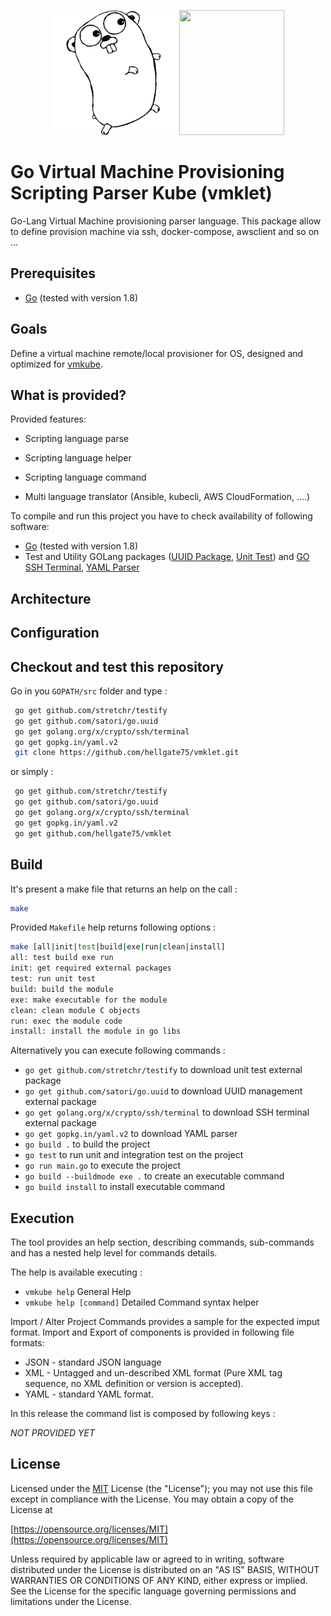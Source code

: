 <p align="center" style="width: 100%"><img width="200" height="200" src="/images/golang.png" />&nbsp;<img width="168" height="200" src="/images/docker-machine.png" /></p>

# Go Virtual Machine Provisioning Scripting Parser Kube (vmklet)

Go-Lang Virtual Machine provisioning parser language. This package allow to define provision machine via ssh, docker-compose, awsclient and so on ...


## Prerequisites

* [Go](https://golang.org/dl/) (tested with version 1.8)

## Goals

Define a virtual machine remote/local provisioner for OS, designed and optimized for [vmkube](https://github.com/hellgate75/vmkube).

## What is provided?

Provided features:

* Scripting language parse

* Scripting language helper

* Scripting language command

* Multi language translator (Ansible, kubecli, AWS CloudFormation, ....)


To compile and run this project you have to check availability of following software:
* [Go](https://golang.org/dl/) (tested with version 1.8)
* Test and Utility GOLang packages ([UUID Package](https://github.com/satori/go.uuid), [Unit Test](https://github.com/stretchr/testify)) and [GO SSH Terminal](http://golang.org/x/crypto/ssh/terminal), [YAML Parser](http://gopkg.in/yaml.v2)


## Architecture



## Configuration


## Checkout and test this repository

Go in you `GOPATH/src` folder and type :
```sh
 go get github.com/stretchr/testify
 go get github.com/satori/go.uuid
 go get golang.org/x/crypto/ssh/terminal
 go get gopkg.in/yaml.v2
 git clone https://github.com/hellgate75/vmklet.git

```
or simply :
```sh
 go get github.com/stretchr/testify
 go get github.com/satori/go.uuid
 go get golang.org/x/crypto/ssh/terminal
 go get gopkg.in/yaml.v2
 go get github.com/hellgate75/vmklet
```


## Build

It's present a make file that returns an help on the call :

```sh
make
```
Provided `Makefile` help returns following options :
```sh
make [all|init|test|build|exe|run|clean|install]
all: test build exe run
init: get required external packages
test: run unit test
build: build the module
exe: make executable for the module
clean: clean module C objects
run: exec the module code
install: install the module in go libs
```

Alternatively you can execute following commands :
 * `go get github.com/stretchr/testify` to download unit test external package
 * `go get github.com/satori/go.uuid` to download UUID management external package
 * `go get golang.org/x/crypto/ssh/terminal` to download SSH terminal external package
 * `go get gopkg.in/yaml.v2` to download YAML parser
 * `go build .` to build the project
 * `go test` to run unit and integration test on the project
 * `go run main.go` to execute the project
 * `go build --buildmode exe .` to create an executable command
 * `go build install` to install executable command


## Execution

The tool provides an help section, describing commands, sub-commands and has a nested help level for commands details.

The help is available executing : 
* `vmkube help` General Help
* `vmkube help [command]` Detailed Command syntax helper

Import / Alter Project Commands provides a sample for the expected imput format. Import and Export of components is provided in following file formats:
* JSON - standard JSON language
* XML - Untagged and un-described XML format (Pure XML tag sequence, no XML definition or version is accepted).
* YAML - standard YAML format.

In this release the command list is composed by following keys :

*NOT* *PROVIDED* *YET*

## License

Licensed under the [MIT](/LICENSE) License (the "License");
you may not use this file except in compliance with the License.
You may obtain a copy of the License at

[https://opensource.org/licenses/MIT](https://opensource.org/licenses/MIT)

Unless required by applicable law or agreed to in writing, software
distributed under the License is distributed on an "AS IS" BASIS,
WITHOUT WARRANTIES OR CONDITIONS OF ANY KIND, either express or implied.
See the License for the specific language governing permissions and
limitations under the License.
